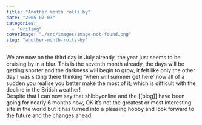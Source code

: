 ```yaml
---
title: "Another month rolls by"
date: "2005-07-03"
categories: 
  - "writing"
coverImage: "./src/images/image-not-found.png"
slug: "another-month-rolls-by"
---
```


We are now on the third day in July already, the year just seems to be cruising by in a blur. This is the seventh month already, the days will be getting shorter and the darkness will begin to grow, it felt like only the other day I was sitting there thinking ‘when will summer get here’ now all of a sudden you realise you better make the most of it; which is difficult with the decline in the British weather!  
Despite that I can now say that shibbyonline and the \[\[blog\]\] have been going for nearly 6 months now, OK it’s not the greatest or most interesting site in the world but it has turned into a pleasing hobby and look forward to the future and the changes ahead.
